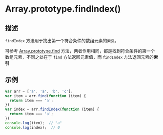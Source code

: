 # Array.prototype.findIndex()

## 描述

`findIndex` 方法用于找出第一个符合条件的数组元素的`索引`。

可参考 [Array.prototype.find](./04-Array.prototype.find.md) 方法，两者作用相同，都是找到符合条件的第一个数组元素，不同之处在于 `find` 方法返回元素值，而 `findIndex` 方法返回元素的**索引**

## 示例

```js
var arr = ['a', 'a', 'b', 'c'];
var item = arr.find(function (item) {
  return item === 'a';
})
var index = arr.findIndex(function (item) {
  return item === 'a';
})
console.log(item);  // "a"
console.log(index);  // 0
```
